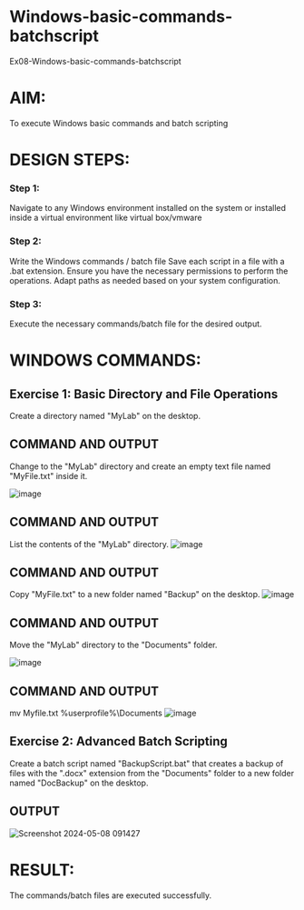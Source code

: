 # Windows-basic-commands-batchscript
Ex08-Windows-basic-commands-batchscript

# AIM:
To execute Windows basic commands and batch scripting

# DESIGN STEPS:

### Step 1:

Navigate to any Windows environment installed on the system or installed inside a virtual environment like virtual box/vmware 

### Step 2:

Write the Windows commands / batch file
Save each script in a file with a .bat extension.
Ensure you have the necessary permissions to perform the operations.
Adapt paths as needed based on your system configuration.
### Step 3:

Execute the necessary commands/batch file for the desired output. 




# WINDOWS COMMANDS:
## Exercise 1: Basic Directory and File Operations
Create a directory named "MyLab" on the desktop.


## COMMAND AND OUTPUT

Change to the "MyLab" directory and create an empty text file named "MyFile.txt" inside it.

![image](https://github.com/23013743/Windows-basic-commands-batchscript/assets/161271714/7075c882-e7c2-4f21-8d50-672ef778ec85)


## COMMAND AND OUTPUT

List the contents of the "MyLab" directory.
![image](https://github.com/23013743/Windows-basic-commands-batchscript/assets/161271714/32ae50e4-d4f6-4185-8eee-3121c17f8387)


## COMMAND AND OUTPUT

Copy "MyFile.txt" to a new folder named "Backup" on the desktop.
![image](https://github.com/23013743/Windows-basic-commands-batchscript/assets/161271714/0116afed-198e-4b32-8a1b-8d833f530e8d)


## COMMAND AND OUTPUT

Move the "MyLab" directory to the "Documents" folder.

![image](https://github.com/23013743/Windows-basic-commands-batchscript/assets/161271714/5acd1ae3-f7b3-46d9-9d81-0af83dad6bc2)

## COMMAND AND OUTPUT
mv Myfile.txt %userprofile%\Documents 
![image](https://github.com/23013743/Windows-basic-commands-batchscript/assets/161271714/316cdfa1-95b0-499a-9f33-8f9130ca6584)


## Exercise 2: Advanced Batch Scripting
Create a batch script named "BackupScript.bat" that creates a backup of files with the ".docx" extension from the "Documents" folder to a new folder named "DocBackup" on the desktop.







## OUTPUT

![Screenshot 2024-05-08 091427](https://github.com/23013743/Windows-basic-commands-batchscript/assets/161271714/0f8fe347-61ac-4994-9d34-5438d2a9e7f5)




# RESULT:
The commands/batch files are executed successfully.

